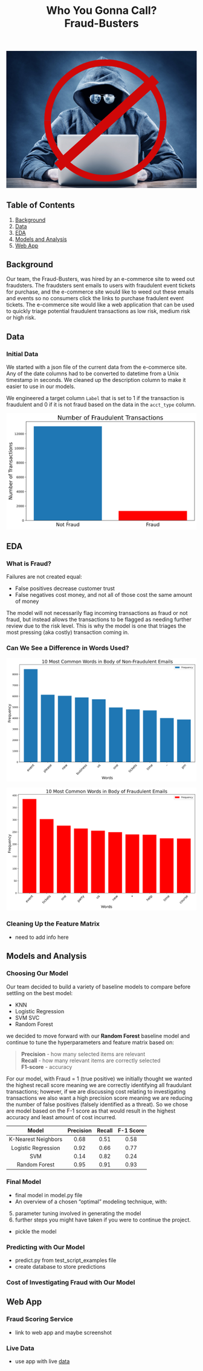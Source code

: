 <div align="center">  
<header>
    <h1>Who You Gonna Call?<br>
    Fraud-Busters</h1>
  </header>
<div align='left'>  

<div align="center"> 
<img src="images/Fraud-Busters.png" class="center">
<div align='left'> 



## Table of Contents
1. [Background](#background)
2. [Data](#data)
3. [EDA](#eda)
4. [Models and Analysis](#models-and-analysis)
5. [Web App](#web-app)

## Background

Our team, the Fraud-Busters, was hired by an e-commerce site to weed out fraudsters. The fraudsters sent emails to users with fraudulent event tickets for purchase, and the e-commerce site would like to weed out these emails and events so no consumers click the links to purchase fradulent event tickets. The e-commerce site would like a web application that can be used to quickly triage potential fraudulent transactions as low risk, medium risk or high risk.   


## Data  

### Initial Data
We started with a json file of the current data from the e-commerce site. Any of the date columns had to be converted to datetime from a Unix timestamp in seconds. We cleaned up the description column to make it easier to use in our models.  

We engineered a target column ```Label``` that is set to 1 if the transaction is fraudulent and 0 if it is not fraud based on the data in the ```acct_type``` column. 

![](images/num_fraud.svg)

## EDA

### What is Fraud?  

Failures are not created equal:
-  False positives decrease customer trust
-  False negatives cost money, and not all of those cost the same amount of money

The model will not necessarily flag incoming transactions as fraud or not fraud, but instead allows the transactions to be flagged as needing further review due to the risk level. This is why the model is one that triages the most pressing (aka costly) transaction coming in.

### Can We See a Difference in Words Used?

![](images/notfraud_words.svg)  

![](images/fraud_words.svg)  

### Cleaning Up the Feature Matrix
-  need to add info here

## Models and Analysis

### Choosing Our Model
Our team decided to build a variety of baseline models to compare before settling on the best model:
- KNN
- Logistic Regression
- SVM SVC
- Random Forest

we decided to move forward with our **Random Forest** baseline model and continue to tune the hyperparameters and feature matrix based on:
> **Precision** - how many selected items are relevant  
> **Recall** - how many relevant items are correctly selected  
> **F1-score** - accuracy  

For our model, with Fraud = 1 (true positive) we initially thought we wanted the highest recall score meaning we are correctly identifying all fraudulant transactions; however, if we are discussing cost relating to investigating transactions we also want a high precision score meaning we are reducing the number of false positives (falsely identified as a threat). So we chose are model based on the F-1 score as that would result in the highest accuracy and least amount of cost incurred.

<div align="center">   

| **Model** | **Precision** |  **Recall** | **F-1 Score** |  
| :------: | :--------: | :-------: | :---------: |  
|K-Nearest Neighbors | 0.68 | 0.51 | 0.58 |  
| Logistic Regression | 0.92 | 0.66 |  0.77 |  
| SVM | 0.14| 0.82| 0.24 |  
|Random Forest | 0.95 | 0.91 |0.93 |   

<div align='left'>  




### Final Model
- final model in model.py file
- An overview of a chosen “optimal” modeling technique, with:
5. parameter tuning involved in generating the model
6. further steps you might have taken if you were to continue the project.
- pickle the model

### Predicting with Our Model

- predict.py from test_script_examples file
- create database to store predictions

### Cost of Investigating Fraud with Our Model

## Web App

### Fraud Scoring Service
 - link to web app and maybe screenshot

### Live Data
- use app with live [data](http://galvanize-case-study-on-fraud.herokuapp.com/data_point)
